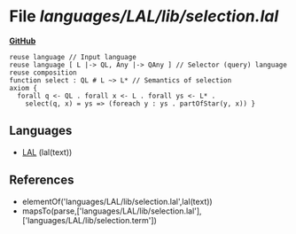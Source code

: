 # File _languages/LAL/lib/selection.lal_
**[GitHub](https://github.com/softlang/yas/blob/master/languages/LAL/lib/selection.lal)**
```
reuse language // Input language
reuse language [ L |-> QL, Any |-> QAny ] // Selector (query) language
reuse composition
function select : QL # L ~> L* // Semantics of selection
axiom {
  forall q <- QL . forall x <- L . forall ys <- L* .
    select(q, x) = ys => (foreach y : ys . partOfStar(y, x)) }
```

## Languages
* [LAL](../languages/LAL.md) (lal(text))

## References
* elementOf('languages/LAL/lib/selection.lal',lal(text))
* mapsTo(parse,['languages/LAL/lib/selection.lal'],['languages/LAL/lib/selection.term'])

